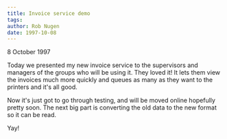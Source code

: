 ```yaml
---
title: Invoice service demo
tags: 
author: Rob Nugen
date: 1997-10-08
---
```


<p class=date>8 October 1997</p>

<p>
Today we presented my new invoice service to the supervisors and managers of the groups who will be using it. They loved it! It lets them view the invoices much more quickly and queues as many as they want to the printers and it's all good.
<p>
Now it's just got to go through testing, and will be moved online hopefully pretty soon. The next big part is converting the old data to the new format so it can be read.
<p>
Yay!
<p>

